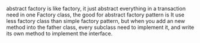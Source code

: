 abstract factory is like factory, it just abstract everything in a transaction need in one Factory class, the good for abstract factory pattern is
It use less factory class than simple factory pattern, but when you add an new method into the father class, every subclass need to implement it, and 
write its own method to implement the interface.